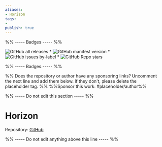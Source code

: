```yaml
---
aliases:
- Horizon
tags: 
- 
publish: true
---
```


%% ----- Badges ----- %%

![GitHub all releases](https://img.shields.io/github/downloads/tylernguyen/obsidian-horizon/total?color=573E7A&logo=github&style=for-the-badge) * ![GitHub manifest version](https://img.shields.io/github/manifest-json/v/tylernguyen/obsidian-horizon?color=573E7A&logo=github&style=for-the-badge) * ![GitHub issues by-label](https://img.shields.io/github/issues/tylernguyen/obsidian-horizon/help%20wanted?color=573E7A&logo=github&style=for-the-badge) * ![GitHub Repo stars](https://img.shields.io/github/stars/tylernguyen/obsidian-horizon?color=573E7A&logo=github&style=for-the-badge)

%% ----- Badges ----- %%

%% Does the repository or author have any sponsoring links? Uncomment the next line and add them below. If they don't, please delete the placeholder tag. %%
%%Sponsor this work: #placeholder/author%%

%% ----- Do not edit this section ----- %%

# Horizon

Repository: [GitHub](https://github.com/tylernguyen/obsidian-horizon)



%% ----- Do not edit anything above this line ----- %% 

